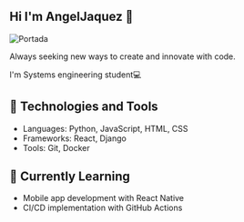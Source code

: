 ## Hi I'm AngelJaquez 👋

![Portada](https://github.com/user-attachments/assets/dd573c0c-ae51-42bf-a65f-c38071debafd)

Always seeking new ways to create and innovate with code.

I'm Systems engineering student💻

## 🚀 Technologies and Tools
- Languages: Python, JavaScript, HTML, CSS
- Frameworks: React, Django
- Tools: Git, Docker

## 🌱 Currently Learning
- Mobile app development with React Native
- CI/CD implementation with GitHub Actions
